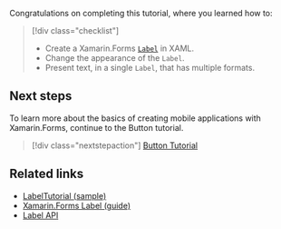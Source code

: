Congratulations on completing this tutorial, where you learned how to:

> [!div class="checklist"]
> - Create a Xamarin.Forms [`Label`](xref:Xamarin.Forms.Label) in XAML.
> - Change the appearance of the `Label`.
> - Present text, in a single `Label`, that has multiple formats.

## Next steps

To learn more about the basics of creating mobile applications with Xamarin.Forms, continue to the Button tutorial.

> [!div class="nextstepaction"]
> [Button Tutorial](~/get-started/tutorials/button/index.yml)

## Related links

- [LabelTutorial (sample)](https://docs.microsoft.com/samples/xamarin/xamarin-forms-samples/getstarted-tutorials-labeltutorial/)
- [Xamarin.Forms Label (guide)](~/xamarin-forms/user-interface/text/label.md)
- [Label API](xref:Xamarin.Forms.Label)
